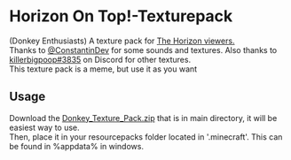 # Horizon On Top!-Texturepack
(Donkey Enthusiasts)
A texture pack for <a href="https://www.youtube.com/channel/UCfaJNgrumOdK3uQtw4gDxtA">The Horizon viewers.</a><br>
Thanks to <a href = "https://github.com/constantinDev">@ConstantinDev</a> for some sounds and textures. 
Also thanks to <a href = "https://discord.com/users/340899485486153728">killerbigpoop#3835</a> on Discord for other textures. <br>
This texture pack is a meme, but use it as you want
<h2>Usage</h2>
Download the <a href = "https://github.com/CASTLE-hot/HOT-Texturepack/files/5869189/donkey_texture_pack.zip">Donkey_Texture_Pack.zip</a> that is in main directory, it will be easiest way to use. <br>
Then, place it in your resourcepacks folder located in '.minecraft'. This can be found in %appdata% in windows.
